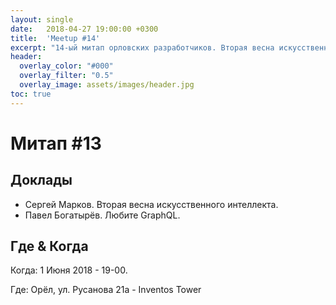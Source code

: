 ```yaml
---
layout: single
date:   2018-04-27 19:00:00 +0300
title:  'Meetup #14'
excerpt: "14-ый митап орловских разработчиков. Вторая весна искусственного интеллекта. Любите GraphQL."
header:
  overlay_color: "#000"
  overlay_filter: "0.5"
  overlay_image: assets/images/header.jpg
toc: true
---
```


# Митап #13

## Доклады

* Сергей Марков. Вторая весна искусственного интеллекта.
* Павел Богатырёв. Любите GraphQL.

## Где & Когда

Когда: 1 Июня 2018 - 19-00.

Где: Орёл, ул. Русанова 21а - Inventos Tower
